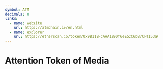 ```yaml
---
symbol: ATM
decimals: 8
links:
  - name: website
    url: https://atmchain.io/en.html
  - name: explorer
    url: https://etherscan.io/token/0x9B11EFcAAA1890f6eE52C6bB7CF8153aC5d74139
---
```


# Attention Token of Media

